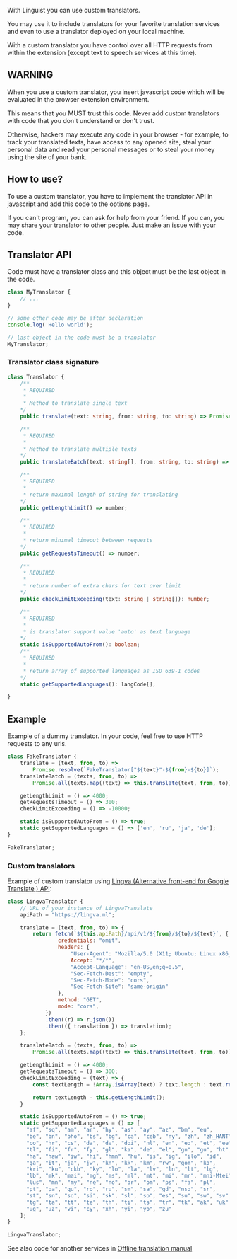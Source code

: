 With Linguist you can use custom translators.

You may use it to include translators for your favorite translation services and even to use a translator deployed on your local machine.

With a custom translator you have control over all HTTP requests from within the extension (except text to speech services at this time).

## WARNING

When you use a custom translator, you insert javascript code which will be evaluated in the browser extension environment.

This means that you MUST trust this code. Never add custom translators with code that you don't understand or don't trust.

Otherwise, hackers may execute any code in your browser - for example, to track your translated texts, have access to any opened site, steal your personal data and read your personal messages or to steal your money using the site of your bank.

## How to use?

To use a custom translator, you have to implement the translator API in javascript and add this code to the options page.

If you can't program, you can ask for help from your friend. If you can, you may share your translator to other people. Just make an issue with your code.

## Translator API

Code must have a translator class and this object must be the last object in the code.

```js
class MyTranslator {
	// ...
}

// some other code may be after declaration
console.log('Hello world');

// last object in the code must be a translator
MyTranslator;
```

### Translator class signature

```ts
class Translator {
	/**
	 * REQUIRED
	 *
	 * Method to translate single text
	*/
	public translate(text: string, from: string, to: string) => Promise<string>;

	/**
	 * REQUIRED
	 *
	 * Method to translate multiple texts
	*/
	public translateBatch(text: string[], from: string, to: string) => Promise<string>;

	/**
	 * REQUIRED
	 *
	 * return maximal length of string for translating
	*/
	public getLengthLimit() => number;

	/**
	 * REQUIRED
	 *
	 * return minimal timeout between requests
	*/
	public getRequestsTimeout() => number;

	/**
	 * REQUIRED
	 *
	 * return number of extra chars for text over limit
	*/
	public checkLimitExceeding(text: string | string[]): number;

	/**
	 * REQUIRED
	 *
	 * is translator support value 'auto' as text language
	*/
	static isSupportedAutoFrom(): boolean;
	/**
	 * REQUIRED
	 *
	 * return array of supported languages as ISO 639-1 codes
	*/
	static getSupportedLanguages(): langCode[];

}
```

## Example

Example of a dummy translator. In your code, feel free to use HTTP requests to any urls.

```js
class FakeTranslator {
	translate = (text, from, to) =>
		Promise.resolve(`FakeTranslator["${text}"-${from}-${to}]`);
	translateBatch = (texts, from, to) =>
		Promise.all(texts.map((text) => this.translate(text, from, to)));

	getLengthLimit = () => 4000;
	getRequestsTimeout = () => 300;
	checkLimitExceeding = () => -10000;

	static isSupportedAutoFrom = () => true;
	static getSupportedLanguages = () => ['en', 'ru', 'ja', 'de'];
}

FakeTranslator;
```

### Custom translators

Example of custom translator using [Lingva (Alternative front-end for Google Translate ) API](https://github.com/thedaviddelta/lingva-translate):

```js
class LingvaTranslator {
    // URL of your instance of LingvaTranslate
    apiPath = "https://lingva.ml";

    translate = (text, from, to) => {
        return fetch(`${this.apiPath}/api/v1/${from}/${to}/${text}`, {
                credentials: "omit",
                headers: {
                    "User-Agent": "Mozilla/5.0 (X11; Ubuntu; Linux x86_64; rv:99.0) Gecko/20100101 Firefox/99.0",
                    Accept: "*/*",
                    "Accept-Language": "en-US,en;q=0.5",
                    "Sec-Fetch-Dest": "empty",
                    "Sec-Fetch-Mode": "cors",
                    "Sec-Fetch-Site": "same-origin"
                },
                method: "GET",
                mode: "cors",
            })
            .then((r) => r.json())
            .then(({ translation }) => translation);
    };

    translateBatch = (texts, from, to) =>
        Promise.all(texts.map((text) => this.translate(text, from, to)));

    getLengthLimit = () => 4000;
    getRequestsTimeout = () => 300;
    checkLimitExceeding = (text) => {
        const textLength = !Array.isArray(text) ? text.length : text.reduce((len, text) => len + text.length, 0);

        return textLength - this.getLengthLimit();
    }

    static isSupportedAutoFrom = () => true;
    static getSupportedLanguages = () => [
      "af", "sq", "am", "ar", "hy", "as", "ay", "az", "bm", "eu", 
      "be", "bn", "bho", "bs", "bg", "ca", "ceb", "ny", "zh", "zh_HANT", 
      "co", "hr", "cs", "da", "dv", "doi", "nl", "en", "eo", "et", "ee",
      "tl", "fi", "fr", "fy", "gl", "ka", "de", "el", "gn", "gu", "ht",
      "ha", "haw", "iw", "hi", "hmn", "hu", "is", "ig", "ilo", "id",
      "ga", "it", "ja", "jw", "kn", "kk", "km", "rw", "gom", "ko",
      "kri", "ku", "ckb", "ky", "lo", "la", "lv", "ln", "lt", "lg",
      "lb", "mk", "mai", "mg", "ms", "ml", "mt", "mi", "mr", "mni-Mtei",
      "lus", "mn", "my", "ne", "no", "or", "om", "ps", "fa", "pl",
      "pt", "pa", "qu", "ro", "ru", "sm", "sa", "gd", "nso", "sr",
      "st", "sn", "sd", "si", "sk", "sl", "so", "es", "su", "sw", "sv",
      "tg", "ta", "tt", "te", "th", "ti", "ts", "tr", "tk", "ak", "uk", "ur",
      "ug", "uz", "vi", "cy", "xh", "yi", "yo", "zu"
    ];
}

LingvaTranslator;
```

See also code for another services in [Offline translation manual](./manuals/OfflineTranslation.md)
